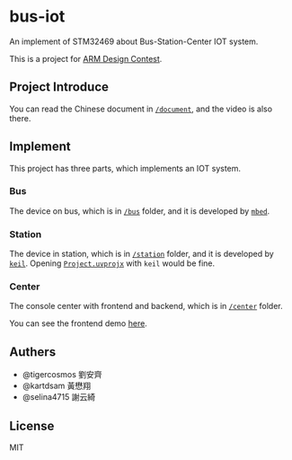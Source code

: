 # bus-iot
An implement of STM32469 about Bus-Station-Center IOT system.

This is a project for [ARM Design Contest](http://www.armdesigncontest.com/event/).

## Project Introduce
You can read the Chinese document in [`/document`](https://github.com/tigercosmos/bus-iot/blob/master/station), and the video is also there.

## Implement
This project has three parts, which implements an IOT system.

### Bus
The device on bus, which is in [`/bus`](https://github.com/tigercosmos/bus-iot/blob/master/bus) folder, and it is developed by [`mbed`](https://developer.mbed.org/).

### Station
The device in station, which is in [`/station`](https://github.com/tigercosmos/bus-iot/blob/master/station) folder, and it is developed by [`keil`](https://www.keil.com/). Opening [`Project.uvprojx`](https://github.com/tigercosmos/bus-iot/blob/master/station/project/MDK-ARM/Project.uvprojx) with `keil` would be fine.

### Center
The console center with frontend and backend, which is in [`/center`](https://github.com/tigercosmos/bus-iot/blob/master/center) folder.

You can see the frontend demo [here](https://tigercosmos.github.io/bus-monitor/#).

## Authers
- @tigercosmos 劉安齊
- @kartdsam 黃懋翔
- @selina4715 謝云綺

## License
MIT
